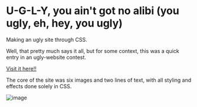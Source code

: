 # U-G-L-Y, you ain't got no alibi (you ugly, eh, hey, you ugly)

Making an ugly site through CSS. 

Well, that pretty much says it all, but for some context, this was a quick entry in an ugly-website contest. 

<a href="https://stephenchalmers.github.io/Ugly_Site/ugly.html">Visit it here!!</a>

The core of the site was six images and two lines of text, with all styling and effects done solely in CSS. 

![image](https://github.com/stephenchalmers/Ugly_Site/assets/17628192/176e643e-5a72-4d73-92c9-cbf6e9145ae9)
